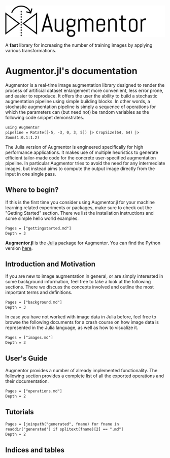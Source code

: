 ![header](https://raw.githubusercontent.com/JuliaML/FileStorage/master/Augmentor/readme/header.png)

A **fast** library for increasing the number of training images
by applying various transformations.

# Augmentor.jl's documentation

Augmentor is a real-time image augmentation library designed to
render the process of artificial dataset enlargement more
convenient, less error prone, and easier to reproduce. It offers
the user the ability to build a stochastic augmentation pipeline
using simple building blocks. In other words, a stochastic
augmentation pipeline is simply a sequence of operations for
which the parameters can (but need not) be random variables as
the following code snippet demonstrates.

```@repl
using Augmentor
pipeline = Rotate([-5, -3, 0, 3, 5]) |> CropSize(64, 64) |> Zoom(1:0.1:1.2)
```

The Julia version of Augmentor is engineered specifically for
high performance applications. It makes use of multiple
heuristics to generate efficient tailor-made code for the
concrete user-specified augmentation pipeline. In particular
Augmentor tries to avoid the need for any intermediate images,
but instead aims to compute the output image directly from the
input in one single pass.

## Where to begin?

If this is the first time you consider using Augmentor.jl for
your machine learning related experiments or packages, make sure
to check out the "Getting Started" section. There we list the
installation instructions and some simple hello world examples.

```@contents
Pages = ["gettingstarted.md"]
Depth = 3
```

**Augmentor.jl** is the [Julia](https://julialang.org) package
for Augmentor. You can find the Python version
[here](https://github.com/mdbloice/Augmentor).

## Introduction and Motivation

If you are new to image augmentation in general, or are simply
interested in some background information, feel free to take a
look at the following sections. There we discuss the concepts
involved and outline the most important terms and definitions.

```@contents
Pages = ["background.md"]
Depth = 3
```

In case you have not worked with image data in Julia before, feel
free to browse the following documents for a crash course on how
image data is represented in the Julia language, as well as how
to visualize it.

```@contents
Pages = ["images.md"]
Depth = 3
```

## User's Guide

Augmentor provides a number of already implemented functionality.
The following section provides a complete list of all the
exported operations and their documentation.

```@contents
Pages = ["operations.md"]
Depth = 2
```

## Tutorials

```@contents
Pages = [joinpath("generated", fname) for fname in readdir("generated") if splitext(fname)[2] == ".md"]
Depth = 2
```

## Indices and tables

```@index
```

